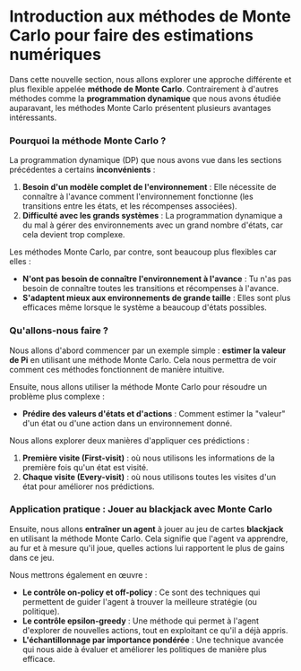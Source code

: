 # Introduction aux méthodes de Monte Carlo pour faire des estimations numériques

Dans cette nouvelle section, nous allons explorer une approche différente et plus flexible appelée **méthode de Monte Carlo**. Contrairement à d'autres méthodes comme la **programmation dynamique** que nous avons étudiée auparavant, les méthodes Monte Carlo présentent plusieurs avantages intéressants.

### Pourquoi la méthode Monte Carlo ?
La programmation dynamique (DP) que nous avons vue dans les sections précédentes a certains **inconvénients** :
1. **Besoin d'un modèle complet de l'environnement** : Elle nécessite de connaître à l'avance comment l'environnement fonctionne (les transitions entre les états, et les récompenses associées).
2. **Difficulté avec les grands systèmes** : La programmation dynamique a du mal à gérer des environnements avec un grand nombre d'états, car cela devient trop complexe.

Les méthodes Monte Carlo, par contre, sont beaucoup plus flexibles car elles :
- **N'ont pas besoin de connaître l'environnement à l'avance** : Tu n'as pas besoin de connaître toutes les transitions et récompenses à l'avance.
- **S'adaptent mieux aux environnements de grande taille** : Elles sont plus efficaces même lorsque le système a beaucoup d'états possibles.

### Qu'allons-nous faire ?

Nous allons d'abord commencer par un exemple simple : **estimer la valeur de Pi** en utilisant une méthode Monte Carlo. Cela nous permettra de voir comment ces méthodes fonctionnent de manière intuitive.

Ensuite, nous allons utiliser la méthode Monte Carlo pour résoudre un problème plus complexe :
- **Prédire des valeurs d'états et d'actions** : Comment estimer la "valeur" d'un état ou d'une action dans un environnement donné.
  
Nous allons explorer deux manières d'appliquer ces prédictions :
1. **Première visite (First-visit)** : où nous utilisons les informations de la première fois qu'un état est visité.
2. **Chaque visite (Every-visit)** : où nous utilisons toutes les visites d'un état pour améliorer nos prédictions.

### Application pratique : Jouer au blackjack avec Monte Carlo
Ensuite, nous allons **entraîner un agent** à jouer au jeu de cartes **blackjack** en utilisant la méthode Monte Carlo. Cela signifie que l'agent va apprendre, au fur et à mesure qu'il joue, quelles actions lui rapportent le plus de gains dans ce jeu. 

Nous mettrons également en œuvre :
- **Le contrôle on-policy et off-policy** : Ce sont des techniques qui permettent de guider l'agent à trouver la meilleure stratégie (ou politique).
- **Le contrôle epsilon-greedy** : Une méthode qui permet à l'agent d'explorer de nouvelles actions, tout en exploitant ce qu'il a déjà appris.
- **L'échantillonnage par importance pondérée** : Une technique avancée qui nous aide à évaluer et améliorer les politiques de manière plus efficace.


